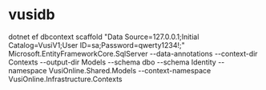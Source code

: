 # vusidb

dotnet ef dbcontext scaffold "Data Source=127.0.0.1;Initial Catalog=VusiV1;User ID=sa;Password=qwerty1234!;" Microsoft.EntityFrameworkCore.SqlServer --data-annotations --context-dir Contexts --output-dir Models --schema dbo --schema Identity --namespace VusiOnline.Shared.Models --context-namespace  VusiOnline.Infrastructure.Contexts
